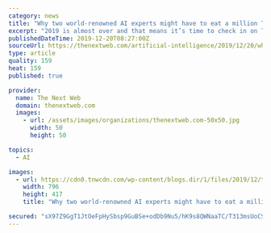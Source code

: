 ```yaml
---
category: news
title: "Why two world-renowned AI experts might have to eat a million Tesla robo-taxis in 2020"
excerpt: "2019 is almost over and that means it’s time to check in on Tesla’s progress towards fielding a million robo-taxis. You see, Elon Musk told the world he’d have a million fully autonomous robotaxis by the end of 2020, and we wanted to see how many he’s managed to produce so far. Let’s count together. One, two, three, zero: He’s ..."
publishedDateTime: 2019-12-20T08:27:00Z
sourceUrl: https://thenextweb.com/artificial-intelligence/2019/12/20/why-two-world-renowned-ai-experts-might-have-to-eat-a-million-tesla-robo-taxis-in-2020/
type: article
quality: 159
heat: 159
published: true

provider:
  name: The Next Web
  domain: thenextweb.com
  images:
    - url: /assets/images/organizations/thenextweb.com-50x50.jpg
      width: 50
      height: 50

topics:
  - AI

images:
  - url: https://cdn0.tnwcdn.com/wp-content/blogs.dir/1/files/2019/12/teslataxi-796x417.jpg
    width: 796
    height: 417
    title: "Why two world-renowned AI experts might have to eat a million Tesla robo-taxis in 2020"

secured: "sX97Z9GgT1JtOeFpHySbsp9GuBSe+odDb9Nu5/hK9s8QWNaaTC/T313msUoCSjXjCutpBKsX58yWMtBCkFq8CJgwt7ySa0kAnrn1SgOGPXWObPtk5Gmk0Zl6yOfwDXhaOfhGRBPbedXcc4cgGMOa1wCrrzSD+KuybWTg+0z6ctykofaJbVwqldbQDmRmvf04K1yakvi6bDF4eJ+VxKt7t6A9B3S8OmcZshwGCV+ikmkTVE/SihzylkEzBQm1Dbh8UsSLEAWK+E73obHEBpsRXA==;PJFyUgS74y8lrJ2gCDuddw=="
---
```



